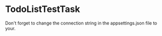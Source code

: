 # TodoListTestTask
Don't forget to change the connection string in the appsettings.json file to your.
